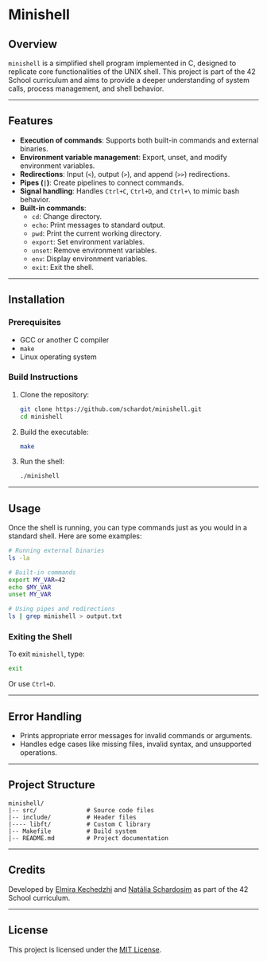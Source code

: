 # Minishell

## Overview
`minishell` is a simplified shell program implemented in C, designed to replicate core functionalities of the UNIX shell. This project is part of the 42 School curriculum and aims to provide a deeper understanding of system calls, process management, and shell behavior.

---

## Features
- **Execution of commands**: Supports both built-in commands and external binaries.
- **Environment variable management**: Export, unset, and modify environment variables.
- **Redirections**: Input (`<`), output (`>`), and append (`>>`) redirections.
- **Pipes (`|`)**: Create pipelines to connect commands.
- **Signal handling**: Handles `Ctrl+C`, `Ctrl+D`, and `Ctrl+\` to mimic bash behavior.
- **Built-in commands**:
  - `cd`: Change directory.
  - `echo`: Print messages to standard output.
  - `pwd`: Print the current working directory.
  - `export`: Set environment variables.
  - `unset`: Remove environment variables.
  - `env`: Display environment variables.
  - `exit`: Exit the shell.

---

## Installation
### Prerequisites
- GCC or another C compiler
- `make`
- Linux operating system

### Build Instructions
1. Clone the repository:
   ```bash
   git clone https://github.com/schardot/minishell.git
   cd minishell
   ```
2. Build the executable:
   ```bash
   make
   ```
3. Run the shell:
   ```bash
   ./minishell
   ```

---

## Usage
Once the shell is running, you can type commands just as you would in a standard shell. Here are some examples:

```bash
# Running external binaries
ls -la

# Built-in commands
export MY_VAR=42
echo $MY_VAR
unset MY_VAR

# Using pipes and redirections
ls | grep minishell > output.txt
```

### Exiting the Shell
To exit `minishell`, type:
```bash
exit
```
Or use `Ctrl+D`.

---

## Error Handling
- Prints appropriate error messages for invalid commands or arguments.
- Handles edge cases like missing files, invalid syntax, and unsupported operations.

---

## Project Structure
```
minishell/
|-- src/              # Source code files
|-- include/          # Header files
|---- libft/          # Custom C library
|-- Makefile          # Build system
|-- README.md         # Project documentation
```

---

## Credits
Developed by [Elmira Kechedzhi](https://github.com/ekey13) and [Natália Schardosim](https://github.com/schardot) as part of the 42 School curriculum.

---

## License
This project is licensed under the [MIT License](LICENSE).
